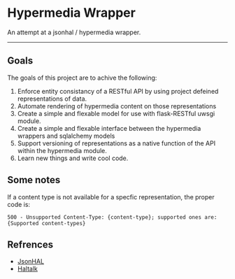 # Hypermedia Wrapper #

An attempt at a jsonhal / hypermedia wrapper.

---

## Goals ##

The goals of this project are to achive the following:

1. Enforce entity consistancy of a RESTful API by using project defeined representations of data.
2. Automate rendering of hypermedia content on those representations
3. Create a simple and flexable model for use with flask-RESTful uwsgi module.
4. Create a simple and flexable interface between the hypermedia wrappers and sqlalchemy models
5. Support versioning of representations as a native function of the API within the hypermedia module.
6. Learn new things and write cool code.

## Some notes ##

If a content type is not available for a specfic representation, the proper code is:

```
500 - Unsupported Content-Type: {content-type}; supported ones are: {Supported content-types}
```

## Refrences ##
* [JsonHAL](http://stateless.co/hal_specification.html)
* [Haltalk](http://haltalk.herokuapp.com/explorer/browser.html#/)
